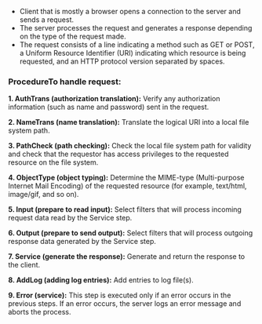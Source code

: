 - Client that is mostly a browser opens a connection to the server and sends a request.
- The server processes the request and generates a response depending on the type of the request made.
- The request consists of a line indicating a method such as GET or POST, a Uniform Resource Identifier (URI) indicating which resource is being requested, and an HTTP protocol version separated by spaces.


### ProcedureTo handle request:
**1. AuthTrans (authorization translation):**
    	Verify any authorization information (such as name and password) sent in the request.

**2. NameTrans (name translation):**
	Translate the logical URI into a local file system path.

**3. PathCheck (path checking):**
	Check the local file system path for validity and check that the requestor has access privileges to the requested resource on the file 		system.

**4. ObjectType (object typing):**
Determine the MIME-type (Multi-purpose Internet Mail Encoding) of the requested resource (for example, text/html, image/gif, and so on).

**5. Input (prepare to read input):**
	Select filters that will process incoming request data read by the Service step.

**6. Output (prepare to send output):**
Select filters that will process outgoing response data generated by the Service step.

**7. Service (generate the response):**
	Generate and return the response to the client.

**8. AddLog (adding log entries):**
	Add entries to log file(s).

**9. Error (service):**
	This step is executed only if an error occurs in the previous steps. If an error occurs, the server logs an error message and aborts 		the process.

